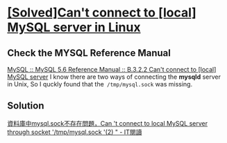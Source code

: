 # [[Solved]Can't connect to [local] MySQL server in Linux](https://github.com/Jasmine-liang/gitblog/issues/4)

## Check the MYSQL Reference Manual
[MySQL :: MySQL 5.6 Reference Manual :: B.3.2.2 Can't connect to [local] MySQL server](https://dev.mysql.com/doc/refman/5.6/en/can-not-connect-to-server.html)
I know there are two ways of connecting the **mysqld** server in Unix, So I quckly found that the` /tmp/mysql.sock` was missing.   
## Solution
[資料庫中mysql.sock不存在問題，Can 't connect to local MySQL server through socket '/tmp/mysql.sock '(2) " - IT閱讀](https://www.itread01.com/content/1541103967.html)